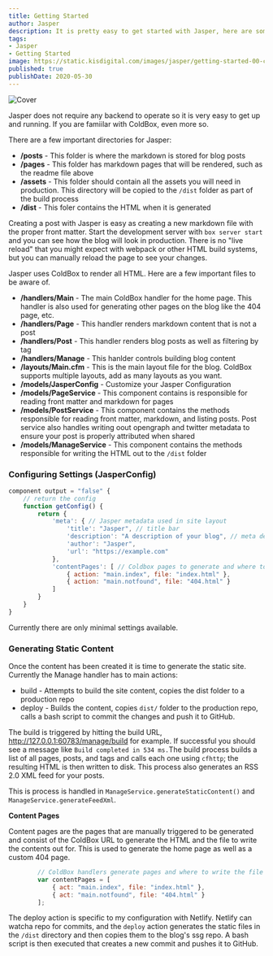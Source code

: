 ```yaml
---
title: Getting Started
author: Jasper
description: It is pretty easy to get started with Jasper, here are some steps to help you move forward
tags: 
- Jasper
- Getting Started
image: https://static.kisdigital.com/images/jasper/getting-started-00-cover.jpeg
published: true
publishDate: 2020-05-30
---
```


![Cover](https://static.kisdigital.com/images/jasper/getting-started-00-cover.jpeg)

Jasper does not require any backend to operate so it is very easy to get up and running. If you are famiilar with ColdBox, even more so.

There are a few important directories for Jasper:

* **/posts** - This folder is where the markdown is stored for blog posts
* **/pages** - This folder has markdown pages that will be rendered, such as the readme file above
* **/assets** - This folder should contain all the assets you will need in production. This directory will be copied to the `/dist` folder as part of the build process
* **/dist** - This foler contains the HTML when it is generated

Creating a post with Jasper is easy as creating a new markdown file with the proper front matter. Start the development server with `box server start` and you can see how the blog will look in production. There is no "live reload" that you might expect with webpack or other HTML build systems, but you can manually reload the page to see your changes.

Jasper uses ColdBox to render all HTML. Here are a few important files to be aware of.

* **/handlers/Main** - The main ColdBox handler for the home page. This handler is also used for generating other pages on the blog like the 404 page, etc.
* **/handlers/Page** - This handler renders markdown content that is not a post
* **/handlers/Post** - This handler renders blog posts as well as filtering by tag
* **/handlers/Manage** - This hanlder controls building blog content
* **/layouts/Main.cfm** - This is the main layout file for the blog. ColdBox supports multiple layouts, add as many layouts as you want.
* **/models/JasperConfig** - Customize your Jasper Configuration
* **/models/PageService** - This component contains is responsible for reading front matter and markdown for pages
* **/models/PostService** - This component contains the methods responsible for reading front matter, markdown, and listing posts. Post service also handles writing oout opengraph and twitter metadata to ensure your post is properly attributed when shared
* **/models/ManageService** - This component contains the methods responsible for writing the HTML out to the `/dist` folder

### Configuring Settings (JasperConfig)

``` javascript
component output = "false" {
	// return the config
	function getConfig() {
		return {
			'meta': { // Jasper metadata used in site layout
				'title': "Jasper", // title bar
				'description': "A description of your blog", // meta description
				'author': "Jasper",
				'url': "https://example.com"
			},
			'contentPages': [ // Coldbox pages to generate and where to write it to
				{ action: "main.index", file: "index.html" },
				{ action: "main.notfound", file: "404.html" }
			]
		}
	}
}
```

Currently there are only minimal settings available.

### Generating Static Content

Once the content has been created it is time to generate the static site. Currently the Manage handler has to main actions:

* build - Attempts to build the site content, copies the dist folder to a production repo
* deploy - Builds the content, copies `dist/` folder to the production repo, calls a bash script to commit the changes and push it to GitHub.

The build is triggered by hitting the build URL, http://127.0.0.1:60783/manage/build for example. If successful you should see a message like `Build completed in 534 ms.`The build process builds a list of all pages, posts, and tags and calls each one using `cfhttp`; the resulting HTML is then written to disk. This process also generates an RSS 2.0 XML feed for your posts.

This is process is handled in `ManageService.generateStaticContent()` and `ManageService.generateFeedXml`.

**Content Pages**

Content pages are the pages that are manually triggered to be generated and consist of the ColdBox URL to generate the HTML and the file to write the contents out for. This is used to generate the home page as well as a custom 404 page.

``` javascript
		// ColdBox handlers generate pages and where to write the file
		var contentPages = [
			{ act: "main.index", file: "index.html" },
			{ act: "main.notfound", file: "404.html" }
		];

```

The deploy action is specific to my configuration with Netlify. Netlify can watcha repo for commits, and the `deploy` action generates the static files in the `/dist` directory and then copies them to the blog's ssg repo. A bash script is then executed that creates a new commit and pushes it to GitHub.
